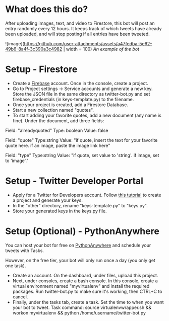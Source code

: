 # What does this do?
After uploading images, text, and video to Firestore, this bot will post an entry randomly every 12 hours. It keeps track of which tweets have already been uploaded, and will stop posting if all entries have been tweeted.

![image](https://github.com/user-attachments/assets/a47fedba-5e62-49b6-8a4f-3c390a3c4982 | width = 100)
*An example of the bot*


# Setup - Firestore
- Create a [Firebase](https://firebase.google.com/) account. Once in the console, create a project.
- Go to Project settings -> Service accounts and generate a new key. Store the JSON file in the same directory as twitter-bot.py and set firebase_credentials (in keys-template.py) to the filename.
- Once your project is created, add a Firestore Database. 
- Start a new collection named "quotes".
- To start adding your favorite quotes, add a new document (any name is fine). Under the document, add three fields:
  
Field: "alreadyquoted"  Type: boolean   Value: false

Field: "quote"  Type:string  Value: "if quote, insert the text for your favorite quote here. if an image, paste the image link here"

Field: "type"  Type:string  Value: "if quote, set value to 'string'. if image, set to 'image'."

# Setup - Twitter Developer Portal
- Apply for a Twitter for Developers account. Follow [this tutorial](https://blog.hubspot.com/website/how-to-make-a-twitter-bot) to create a project and generate your keys.
- In the "other" directory, rename "keys-template.py" to "keys.py". 
- Store your generated keys in the keys.py file.

# Setup (Optional) - PythonAnywhere
You can host your bot for free on [PythonAnywhere](https://www.pythonanywhere.com/) and schedule your tweets with Tasks.

However, on the free tier, your bot will only run once a day (you only get one task).

- Create an account. On the dashboard, under files, upload this project. 
- Next, under consoles, create a bash console. In this console, create a virtual environment named "myvirtualenv" and install the required packages. Run twitter-bot.py to make sure it's working, then CTRL+C to cancel.
- Finally, under the tasks tab, create a task. Set the time to when you want your bot to tweet.
Task command:
source virtualenvwrapper.sh && workon myvirtualenv && python /home/username/twitter-bot.py

